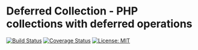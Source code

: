 # Deferred Collection - PHP collections with deferred operations

[![Build Status](https://travis-ci.org/kofan/deferred-collection.svg?branch=master)](https://travis-ci.org/kofan/deferred-collection)
[![Coverage Status](https://coveralls.io/repos/kofan/deferred-collection/badge.svg?branch=master&service=github)](https://coveralls.io/github/kofan/deferred-collection?branch=master)
[![License: MIT](https://img.shields.io/badge/License-MIT-yellow.svg)](https://opensource.org/licenses/MIT)



